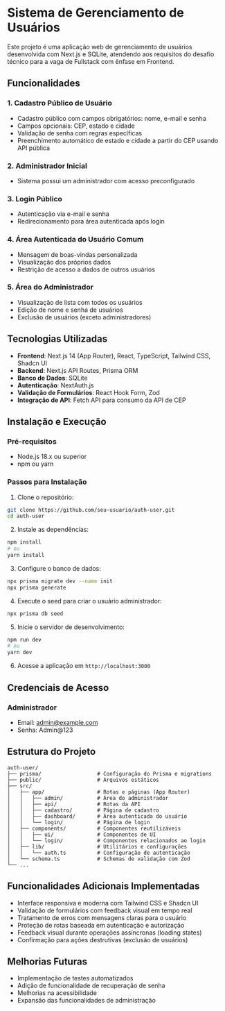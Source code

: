 # Sistema de Gerenciamento de Usuários

Este projeto é uma aplicação web de gerenciamento de usuários desenvolvida com Next.js e SQLite, atendendo aos requisitos do desafio técnico para a vaga de Fullstack com ênfase em Frontend.

## Funcionalidades

### 1. Cadastro Público de Usuário
- Cadastro público com campos obrigatórios: nome, e-mail e senha
- Campos opcionais: CEP, estado e cidade
- Validação de senha com regras específicas
- Preenchimento automático de estado e cidade a partir do CEP usando API pública

### 2. Administrador Inicial
- Sistema possui um administrador com acesso preconfigurado

### 3. Login Público
- Autenticação via e-mail e senha
- Redirecionamento para área autenticada após login

### 4. Área Autenticada do Usuário Comum
- Mensagem de boas-vindas personalizada
- Visualização dos próprios dados
- Restrição de acesso a dados de outros usuários

### 5. Área do Administrador
- Visualização de lista com todos os usuários
- Edição de nome e senha de usuários
- Exclusão de usuários (exceto administradores)

## Tecnologias Utilizadas

- **Frontend**: Next.js 14 (App Router), React, TypeScript, Tailwind CSS, Shadcn UI
- **Backend**: Next.js API Routes, Prisma ORM
- **Banco de Dados**: SQLite
- **Autenticação**: NextAuth.js
- **Validação de Formulários**: React Hook Form, Zod
- **Integração de API**: Fetch API para consumo da API de CEP

## Instalação e Execução

### Pré-requisitos
- Node.js 18.x ou superior
- npm ou yarn

### Passos para Instalação

1. Clone o repositório:
```bash
git clone https://github.com/seu-usuario/auth-user.git
cd auth-user
```

2. Instale as dependências:
```bash
npm install
# ou
yarn install
```

3. Configure o banco de dados:
```bash
npx prisma migrate dev --name init
npx prisma generate
```

4. Execute o seed para criar o usuário administrador:
```bash
npx prisma db seed
```

5. Inicie o servidor de desenvolvimento:
```bash
npm run dev
# ou
yarn dev
```

6. Acesse a aplicação em `http://localhost:3000`

## Credenciais de Acesso

### Administrador
- Email: admin@example.com
- Senha: Admin@123

## Estrutura do Projeto

```
auth-user/
├── prisma/                  # Configuração do Prisma e migrations
├── public/                  # Arquivos estáticos
├── src/
│   ├── app/                 # Rotas e páginas (App Router)
│   │   ├── admin/           # Área do administrador
│   │   ├── api/             # Rotas da API
│   │   ├── cadastro/        # Página de cadastro
│   │   ├── dashboard/       # Área autenticada do usuário
│   │   └── login/           # Página de login
│   ├── components/          # Componentes reutilizáveis
│   │   ├── ui/              # Componentes de UI
│   │   └── login/           # Componentes relacionados ao login
│   ├── lib/                 # Utilitários e configurações
│   │   └── auth.ts          # Configuração de autenticação
│   └── schema.ts            # Schemas de validação com Zod
└── ...
```

## Funcionalidades Adicionais Implementadas

- Interface responsiva e moderna com Tailwind CSS e Shadcn UI
- Validação de formulários com feedback visual em tempo real
- Tratamento de erros com mensagens claras para o usuário
- Proteção de rotas baseada em autenticação e autorização
- Feedback visual durante operações assíncronas (loading states)
- Confirmação para ações destrutivas (exclusão de usuários)

## Melhorias Futuras

- Implementação de testes automatizados
- Adição de funcionalidade de recuperação de senha
- Melhorias na acessibilidade
- Expansão das funcionalidades de administração
